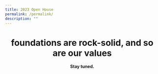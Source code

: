 ```yaml
---
title: 2023 Open House
permalink: /permalink/
description: ""
---
```

<center>
	<h1>foundations are rock-solid, and so are our values</h1>
	<b>Stay tuned.</b>
</center>